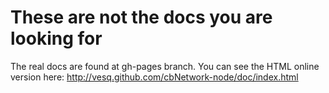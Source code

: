 These are not the docs you are looking for
==========================================
The real docs are found at gh-pages branch.
You can see the HTML online version here: http://vesq.github.com/cbNetwork-node/doc/index.html